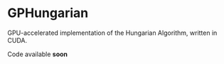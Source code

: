 # GPHungarian
GPU-accelerated implementation of the Hungarian Algorithm, written in CUDA.

Code available **soon**
